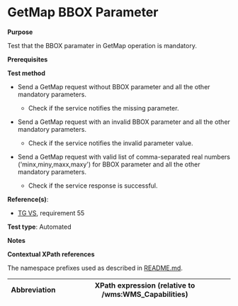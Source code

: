 # GetMap BBOX Parameter

**Purpose**

Test that the BBOX paramater in GetMap operation is mandatory.

**Prerequisites**

**Test method**

* Send a GetMap request without BBOX parameter and all the other mandatory parameters.

    * Check if the service notifies the missing parameter.

* Send a GetMap request with an invalid BBOX parameter and all the other mandatory parameters.

    * Check if the service notifies the invalid parameter value.

* Send a GetMap request with valid list of comma-separated real numbers ('minx,miny,maxx,maxy') for BBOX parameter and all the other mandatory parameters.

    * Check if the service response is successful.

**Reference(s)**:

* [TG VS](./README.md#ref_TG_VS), requirement 55

**Test type**: Automated

**Notes**

**Contextual XPath references**

The namespace prefixes used as described in [README.md](./README.md#namespaces).

Abbreviation                                               |  XPath expression (relative to /wms:WMS_Capabilities)
---------------------------------------------------------- | -------------------------------------------------------------------------
